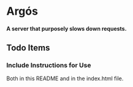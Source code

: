 Argós
=======

#### A server that purposely slows down requests.

## Todo Items

### Include Instructions for Use
Both in this README and in the index.html file.
